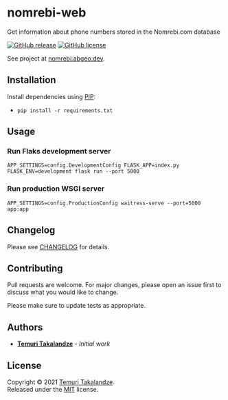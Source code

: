 # nomrebi-web

Get information about phone numbers stored in the Nomrebi.com database

[![GitHub release](https://img.shields.io/github/release/ABGEO/nomrebi-web.svg)](https://github.com/ABGEO/nomrebi-web/releases)
[![GitHub license](https://img.shields.io/github/license/ABGEO/nomrebi-web.svg)](https://github.com/ABGEO/nomrebi-web/blob/1.x/LICENSE)

See project at [nomrebi.abgeo.dev](https://nomrebi.abgeo.dev/).

## Installation

Install dependencies using [PIP](https://pypi.org/):

- `pip install -r requirements.txt`

## Usage

### Run Flaks development server

`APP_SETTINGS=config.DevelopmentConfig FLASK_APP=index.py FLASK_ENV=development flask run --port 5000`

### Run production WSGI server

`APP_SETTINGS=config.ProductionConfig waitress-serve --port=5000 app:app`

## Changelog

Please see [CHANGELOG](CHANGELOG.md) for details.

## Contributing

Pull requests are welcome. For major changes, please open an issue first to discuss what you would like to change.

Please make sure to update tests as appropriate.

## Authors

- [**Temuri Takalandze**](https://abgeo.dev) - *Initial work*

## License

Copyright © 2021 [Temuri Takalandze](https://abgeo.dev).  
Released under the [MIT](LICENSE) license.
